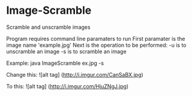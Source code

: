 # Image-Scramble
Scramble and unscramble images

Program requires command line paramaters to run
First paramater is the image name 'example.jpg'
Next is the operation to be performed: 
	-u is to unscramble an image
	-s is to scramble an image
	
Example:
  java ImageScramble ex.jpg -s


Change this:
![alt tag] (http://i.imgur.com/CanSaBX.jpg)

To this:
![alt tag] (http://i.imgur.com/HjuZNgJ.jpg)
